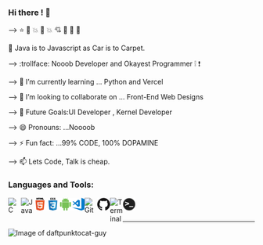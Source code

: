 ### Hi there !  👋 


--> :star: :star2: :collision: :anger: :boom: :cupid: :punch: :metal: :dizzy: 

<!--
**AadarshaThapa/AadarshaThapa** is a ✨ _special_ ✨ repository because its `README.md` (this file) appears on your GitHub profile.

Here are some ideas to get you started:

--> 🔭 Java is to Javascript as Car is to Carpet. 
--> :trollface: Nooob Developer and Okayest Programmer :grey_exclamation: :exclamation:

--> 🌱 I’m currently learning ... Python and Vercel

--> 👯 I’m looking to collaborate on ... Front-End Web Designs

--> 🥅 Future Goals:UI Developer , Kernel Developer

--> 😄 Pronouns: ...Noooob

--> ⚡ Fun fact: ...99% CODE, 100% DOPAMINE

--> 📫 Lets Code, Talk is cheap.


### Languages and Tools:

<img align="left" alt="C" width="26px" src="https://img.icons8.com/color/48/000000/c-programming.png" />

<img align="left" alt="Java" width="26px" src="https://img.icons8.com/color/48/000000/java-coffee-cup-logo.png" />

<img align="left" alt="HTML5" width="26px" src="https://raw.githubusercontent.com/github/explore/80688e429a7d4ef2fca1e82350fe8e3517d3494d/topics/html/html.png" />

<img align="left" alt="CSS3" width="26px" src="https://raw.githubusercontent.com/github/explore/80688e429a7d4ef2fca1e82350fe8e3517d3494d/topics/css/css.png" />

<img align="left" alt="Android" width="26px" src="https://raw.githubusercontent.com/github/explore/80688e429a7d4ef2fca1e82350fe8e3517d3494d/topics/android/android.png" />

<img align="left" alt="Visual Studio Code" width="26px" src="https://raw.githubusercontent.com/github/explore/80688e429a7d4ef2fca1e82350fe8e3517d3494d/topics/visual-studio-code/visual-studio-code.png" />

<img align="left" alt="Git" width="26px" src="https://img.icons8.com/color/48/000000/git.png" />

<img align="left" alt="GitHub" width="26px" src="https://raw.githubusercontent.com/github/explore/78df643247d429f6cc873026c0622819ad797942/topics/github/github.png" />

<img align="left" alt="Terminal" width="26px" src="https://img.icons8.com/ios-filled/50/000000/linux.png" />

<img align="left" alt="Terminal" width="26px" src="https://raw.githubusercontent.com/github/explore/80688e429a7d4ef2fca1e82350fe8e3517d3494d/topics/terminal/terminal.png" />


<br />
<br />

---
![Image of daftpunktocat-guy](https://octodex.github.com/images/daftpunktocat-guy.gif)

  <!-- ![Image of Yaktocat](https://octodex.github.com/images/yaktocat.png)
    ![Image of Maxtocat](https://octodex.github.com/images/maxtocat.gif) !>
   
 
